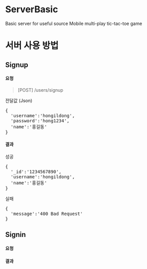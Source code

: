 # ServerBasic
Basic server for useful source
Mobile multi-play tic-tac-toe game

# 서버 사용 방법

## Signup
#### 요청
> [POST] /users/signup

전달값 (Json)
<pre>
{
  'username':'hongildong',
  'password':'hong1234',
  'name':'홍길동'
}
</pre>

#### 결과

성공
<pre>
{
  '_id':'1234567890',
  'username':'hongildong',
  'name':'홍길동'
}
</pre>


실패
<pre>
{
  'message':'400 Bad Request'
}
</pre>

## Signin
#### 요청

#### 결과
